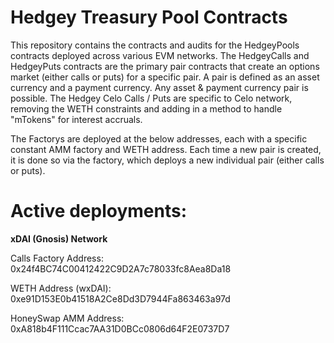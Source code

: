 # Hedgey Treasury Pool Contracts

This repository contains the contracts and audits for the HedgeyPools contracts deployed across various EVM networks. 
The HedgeyCalls and HedgeyPuts contracts are the primary pair contracts that create an options market (either calls or puts) for a specific pair. 
A pair is defined as an asset currency and a payment currency. Any asset & payment currency pair is possible. 
The Hedgey Celo Calls / Puts are specific to Celo network, removing the WETH constraints and adding in a method to handle "mTokens" for interest accruals. 

The Factorys are deployed at the below addresses, each with a specific constant AMM factory and WETH address. 
Each time a new pair is created, it is done so via the factory, which deploys a new individual pair (either calls or puts). 



# Active deployments:

**xDAI (Gnosis) Network**

Calls Factory Address: 0x24f4BC74C00412422C9D2A7c78033fc8Aea8Da18


WETH Address (wxDAI): 0xe91D153E0b41518A2Ce8Dd3D7944Fa863463a97d

HoneySwap AMM Address: 0xA818b4F111Ccac7AA31D0BCc0806d64F2E0737D7
